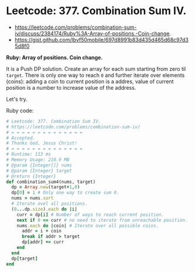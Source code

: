 # Leetcode: 377. Combination Sum IV.

- https://leetcode.com/problems/combination-sum-iv/discuss/2384174/Ruby%3A-Array-of-positions.-Coin-change.
- https://gist.github.com/lbvf50mobile/697d8991b83d435d465d68c97d35d8f0

**Ruby: Array of positions. Coin change.**

It is a Push DP solution. Create an array for each sum starting from zero til `target`. There is only one way to reach `0` and further iterate over elements (coins): adding a coin to current position is a addres, value of current position is a number to increase value of the address.

Let's try.

Ruby code:
```Ruby
# Leetcode: 377. Combination Sum IV.
# https://leetcode.com/problems/combination-sum-iv/
# = = = = = = = = = = = = = =
# Accepted.
# Thanks God, Jesus Christ!
# = = = = = = = = = = = = = =
# Runtime: 113 ms
# Memory Usage: 210.9 MB
# @param {Integer[]} nums
# @param {Integer} target
# @return {Integer}
def combination_sum4(nums, target)
  dp = Array.new(target+1,0)
  dp[0] = 1 # Only one way to create sum 0.
  nums = nums.sort
  # Iterate ovel all positions.
  (0...dp.size).each do |i|
    curr = dp[i] # Number of ways to reach current position.
    next if 0 == curr # no need to iterate from unreachable position.
    nums.each do |coin| # Iterate over all possible coins.
      addr = i + coin
      break if addr > target 
      dp[addr] += curr
    end
  end
  dp[target]
end
```
